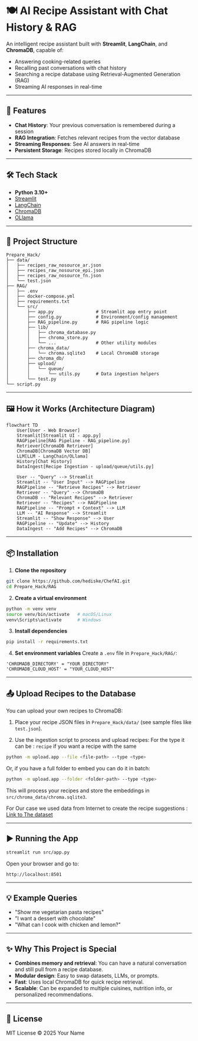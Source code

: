 # 🍽️ AI Recipe Assistant with Chat History & RAG

An intelligent recipe assistant built with **Streamlit**, **LangChain**, and **ChromaDB**, capable of:

- Answering cooking-related queries
- Recalling past conversations with chat history
- Searching a recipe database using Retrieval-Augmented Generation (RAG)
- Streaming AI responses in real-time

---

## 🚀 Features

- **Chat History**: Your previous conversation is remembered during a session
- **RAG Integration**: Fetches relevant recipes from the vector database
- **Streaming Responses**: See AI answers in real-time
- **Persistent Storage**: Recipes stored locally in ChromaDB

---

## 🛠️ Tech Stack

- **Python 3.10+**
- [Streamlit](https://streamlit.io/)
- [LangChain](https://www.langchain.com/)
- [ChromaDB](https://www.trychroma.com/)
- [OLlama](https://www.ollama.com)

---

## 📂 Project Structure

```
Prepare_Hack/
├── data/
│   ├── recipes_raw_nosource_ar.json
│   ├── recipes_raw_nosource_epi.json
│   ├── recipes_raw_nosource_fn.json
│   └── test.json
├── RAG/
│   ├── .env
│   ├── docker-compose.yml
│   ├── requirements.txt
│   └── src/
│       ├── app.py                # Streamlit app entry point
│       ├── config.py             # Environment/config management
│       ├── RAG_pipeline.py       # RAG pipeline logic
│       ├── lib/
│       │   ├── chroma_database.py
│       │   ├── chroma_store.py
│       │   └── ...               # Other utility modules
│       ├── chroma_data/
│       │   └── chroma.sqlite3    # Local ChromaDB storage
│       ├── chroma_db/
│       ├── upload/
│       │   └── queue/
│       │       └── utils.py      # Data ingestion helpers
│       └── test.py
└── script.py
```

---

## 🖼️ How it Works (Architecture Diagram)

```mermaid
flowchart TD
    User[User - Web Browser]
    Streamlit[Streamlit UI - app.py]
    RAGPipeline[RAG Pipeline - RAG_pipeline.py]
    Retriever[ChromaDB Retriever]
    ChromaDB[ChromaDB Vector DB]
    LLM[LLM - LangChain/OLlama]
    History[Chat History]
    DataIngest[Recipe Ingestion - upload/queue/utils.py]

    User -- "Query" --> Streamlit
    Streamlit -- "User Input" --> RAGPipeline
    RAGPipeline -- "Retrieve Recipes" --> Retriever
    Retriever -- "Query" --> ChromaDB
    ChromaDB -- "Relevant Recipes" --> Retriever
    Retriever -- "Recipes" --> RAGPipeline
    RAGPipeline -- "Prompt + Context" --> LLM
    LLM -- "AI Response" --> Streamlit
    Streamlit -- "Show Response" --> User
    RAGPipeline -- "Update" --> History
    DataIngest -- "Add Recipes" --> ChromaDB
```

---

## 📦 Installation

1. **Clone the repository**

```bash
git clone https://github.com/hediske/ChefAI.git
cd Prepare_Hack/RAG
```

2. **Create a virtual environment**

```bash
python -m venv venv
source venv/bin/activate   # macOS/Linux
venv\Scripts\activate      # Windows
```

3. **Install dependencies**

```bash
pip install -r requirements.txt
```

4. **Set environment variables**
   Create a `.env` file in `Prepare_Hack/RAG/`:

```env
'CHROMADB_DIRECTORY' = "YOUR_DIRECTORY"
'CHROMADB_CLOUD_HOST' = "YOUR_CLOUD_HOST"
```

---

## 📤 Upload Recipes to the Database

You can upload your own recipes to ChromaDB:

1. Place your recipe JSON files in `Prepare_Hack/data/` (see sample files like `test.json`).

2. Use the ingestion script to process and upload recipes:
   For the type it can be : `recipe` if you want a recipe with the same

```bash
python -m upload.app --file <file-path> --type <type>
```

Or, if you have a full folder to embed you can do it in batch:

```bash
python -m upload.app --folder <folder-path> --type <type>
```

This will process your recipes and store the embeddings in `src/chroma_data/chroma.sqlite3`.

For Our case we used data from Internet to create the recipe suggestions :
[Link to The dataset](https://eightportions.com/datasets/Recipes/)

---

## ▶️ Running the App

```bash
streamlit run src/app.py
```

Open your browser and go to:

```
http://localhost:8501
```

---

## 💡 Example Queries

- "Show me vegetarian pasta recipes"
- "I want a dessert with chocolate"
- "What can I cook with chicken and lemon?"

---

## ✨ Why This Project is Special

- **Combines memory and retrieval**: You can have a natural conversation and still pull from a recipe database.
- **Modular design**: Easy to swap datasets, LLMs, or prompts.
- **Fast**: Uses local ChromaDB for quick recipe retrieval.
- **Scalable**: Can be expanded to multiple cuisines, nutrition info, or personalized recommendations.

---

## 📜 License

MIT License © 2025 Your Name
